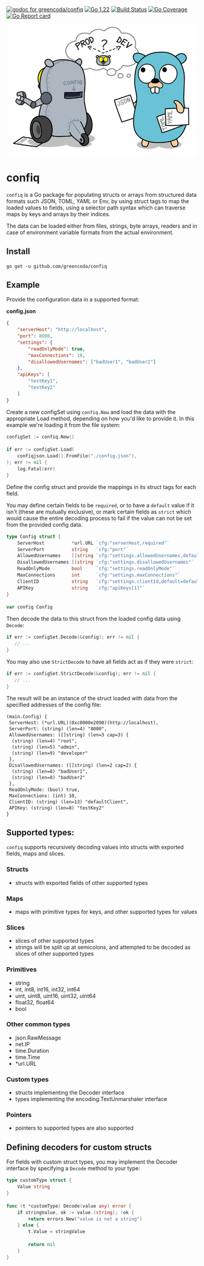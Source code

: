 [![godoc for greencoda/confiq][godoc-badge]][godoc-url]
[![Go 1.22][goversion-badge]][goversion-url]
[![Build Status][actions-badge]][actions-url]
[![Go Coverage][gocoverage-badge]][gocoverage-url]
[![Go Report card][goreportcard-badge]][goreportcard-url]

<p align="center"><img src=".github/splash_image.png" width="500"></p>

# confiq

`confiq` is a Go package for populating structs or arrays from structured data formats such JSON, TOML, YAML or Env, by using struct tags to map the loaded values to fields, using a selector path syntax which can traverse maps by keys and arrays by their indices.

The data can be loaded either from files, strings, byte arrays, readers and in case of environment variable formats from the actual environment.

## Install

```shell
go get -u github.com/greencoda/confiq
```

## Example

Provide the configuration data in a supported format:

**config.json**
``` json
{
    "serverHost": "http://localhost",
    "port": 8000,
    "settings": {
        "readOnlyMode": true,
        "maxConnections": 10,
        "disallowedUsernames": ["badUser1", "badUser2"]
    },
    "apiKeys": [
        "testKey1",
        "testKey2"
    ]
}
```

Create a new configSet using `confiq.New` and load the data with the appropriate Load method, depending on how you'd like to provide it.
In this example we're loading it from the file system:

``` go
configSet := confiq.New()

if err := configSet.Load(
    confiqjson.Load().FromFile("./config.json"),
); err != nil {
    log.Fatal(err)
}
```

Define the config struct and provide the mappings in its struct tags for each field.

You may define certain fields to be `required`, or to have a `default` value if it isn't (these are mutually exclusive),
or mark certain fields as `strict` which would cause the entire decoding process to fail if the value can not be set from the provided config data.

``` go
type Config struct {
	ServerHost          *url.URL `cfg:"serverHost,required"`
	ServerPort          string   `cfg:"port"`
	AllowedUsernames    []string `cfg:"settings.allowedUsernames,default=root;admin;developer"`
	DisallowedUsernames []string `cfg:"settings.disallowedUsernames"`
	ReadOnlyMode        bool     `cfg:"settings.readOnlyMode"`
	MaxConnections      int      `cfg:"settings.maxConnections"`
	ClientID            string   `cfg:"settings.clientId,default=defaultClient"`
	APIKey              string   `cfg:"apiKeys[1]"`
}

var config Config
```

Then decode the data to this struct from the loaded config data using `Decode`:

``` go
if err := configSet.Decode(&config); err != nil {
   // ...
}
```

You may also use `StrictDecode` to have all fields act as if they were `strict`:

``` go
if err := configSet.StrictDecode(&config); err != nil {
   // ...
}
```

The result will be an instance of the struct loaded with data from the specified addresses of the config file:
```
(main.Config) {
 ServerHost: (*url.URL)(0xc0000e2090)(http://localhost),
 ServerPort: (string) (len=4) "8000",
 AllowedUsernames: ([]string) (len=3 cap=3) {
  (string) (len=4) "root",
  (string) (len=5) "admin",
  (string) (len=9) "developer"
 },
 DisallowedUsernames: ([]string) (len=2 cap=2) {
  (string) (len=8) "badUser1",
  (string) (len=8) "badUser2"
 },
 ReadOnlyMode: (bool) true,
 MaxConnections: (int) 10,
 ClientID: (string) (len=13) "defaultClient",
 APIKey: (string) (len=8) "testKey2"
}
```

## Supported types:

`confiq` supports recursively decoding values into structs with exported fields, maps and slices.

### Structs
- structs with exported fields of other supported types

### Maps
- maps with primitive types for keys, and other supported types for values

### Slices
- slices of other supported types
- strings will be split up at semicolons, and attempted to be decoded as slices of other supported types

### Primitives
- string
- int, int8, int16, int32, int64
- uint, uint8, uint16, uint32, uint64
- float32, float64
- bool

### Other common types
- json.RawMessage
- net.IP
- time.Duration
- time.Time
- *url.URL

### Custom types
- structs implementing the Decoder interface
- types implementing the encoding.TextUnmarshaler interface

### Pointers
- pointers to supported types are also supported

## Defining decoders for custom structs
For fields with custom struct types, you may implement the Decoder interface by specifying a `Decode` method to your type:

```go
type customType struct {
	Value string
}

func (t *customType) Decode(value any) error {
	if stringValue, ok := value.(string); !ok {
		return errors.New("value is not a string")
	} else {
		t.Value = stringValue

		return nil
	}
}
```

[godoc-badge]: https://pkg.go.dev/badge/github.com/greencoda/confiq
[godoc-url]: https://pkg.go.dev/github.com/greencoda/confiq
[actions-badge]: https://github.com/greencoda/confiq/actions/workflows/test.yml/badge.svg
[actions-url]: https://github.com/greencoda/confiq/actions/workflows/test.yml
[goversion-badge]: https://img.shields.io/badge/Go-1.22-%2300ADD8?logo=go
[goversion-url]: https://golang.org/doc/go1.22
[goreportcard-badge]: https://goreportcard.com/badge/github.com/greencoda/confiq
[goreportcard-url]: https://goreportcard.com/report/github.com/greencoda/confiq
[gocoverage-badge]: https://github.com/greencoda/confiq/wiki/coverage.svg
[gocoverage-url]: https://raw.githack.com/wiki/greencoda/confiq/coverage.html